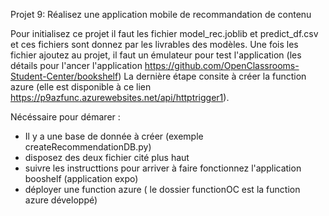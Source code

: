 Projet 9: Réalisez une application mobile de recommandation de contenu

Pour initialisez ce projet il faut les fichier model_rec.joblib et predict_df.csv et ces fichiers sont donnez par les livrables des modèles.
Une fois les fichier ajoutez au projet, il faut un émulateur pour test l'application (les détails pour l'ancer l'application https://github.com/OpenClassrooms-Student-Center/bookshelf)
La dernière étape consite à créer la function azure (elle est disponible à ce lien https://p9azfunc.azurewebsites.net/api/httptrigger1).

Nécéssaire pour démarer :
- Il y a une base de donnée à créer (exemple createRecommendationDB.py)
- disposez des deux fichier cité plus haut 
- suivre les instructtions pour arriver à faire fonctionnez l'application booshelf (application expo)
- déployer une function azure ( le dossier functionOC est la function azure développé)
